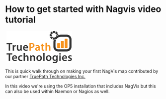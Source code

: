 # How to get started with Nagvis video tutorial

 ![](attachments/12190640/12386440.png)

This is quick walk through on making your first NagVis map contributed by our partner [TruePath Technologies Inc.](http://truepathtechnologies.com/)

In this video we're using the OP5 installation that includes NagVis but this can also be used within Naemon or Nagios as well.

